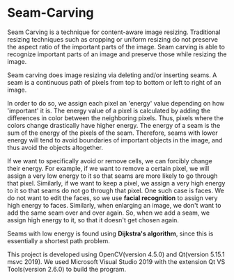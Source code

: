 # Seam-Carving

Seam Carving is a technique for content-aware image resizing. Traditional resizing techniques such as cropping or uniform resizing do not preserve the aspect ratio of the important parts of the image. Seam carving is able to recognize important parts of an image and preserve those while resizing the image.

Seam carving does image resizing via deleting and/or inserting seams. A seam is a continuous path of pixels from top to bottom or left to right of an image.

In order to do so, we assign each pixel an 'energy' value depending on how 'important' it is. The energy value of a pixel is calculated by adding the differences in color between the neighboring pixels. Thus, pixels where the colors change drastically have higher energy. The energy of a seam is the sum of the energy of the pixels of the seam. Therefore, seams with lower energy will tend to avoid boundaries of important objects in the image, and thus avoid the objects altogether.

If we want to specifically avoid or remove cells, we can forcibly change their energy. For example, if we want to remove a certain pixel, we will assign a very low energy to it so that seams are more likely to go through that pixel. Similarly, if we want to keep a pixel, we assign a very high energy to it so that seams do not go through that pixel. One such case is faces. We do not want to edit the faces, so we use **facial recognition** to assign very high energy to faces. Similarly, when enlarging an image, we don't want to add the same seam over and over again. So, when we add a seam, we assign high energy to it, so that it doesn't get chosen again.

Seams with low energy is found using **Dijkstra's algorithm**, since this is essentially a shortest path problem.

This project is developed using OpenCV(version 4.5.0) and Qt(version 5.15.1 msvc 2019). We used Microsoft Visual Studio 2019 with the extension Qt VS Tools(version 2.6.0) to build the program.
